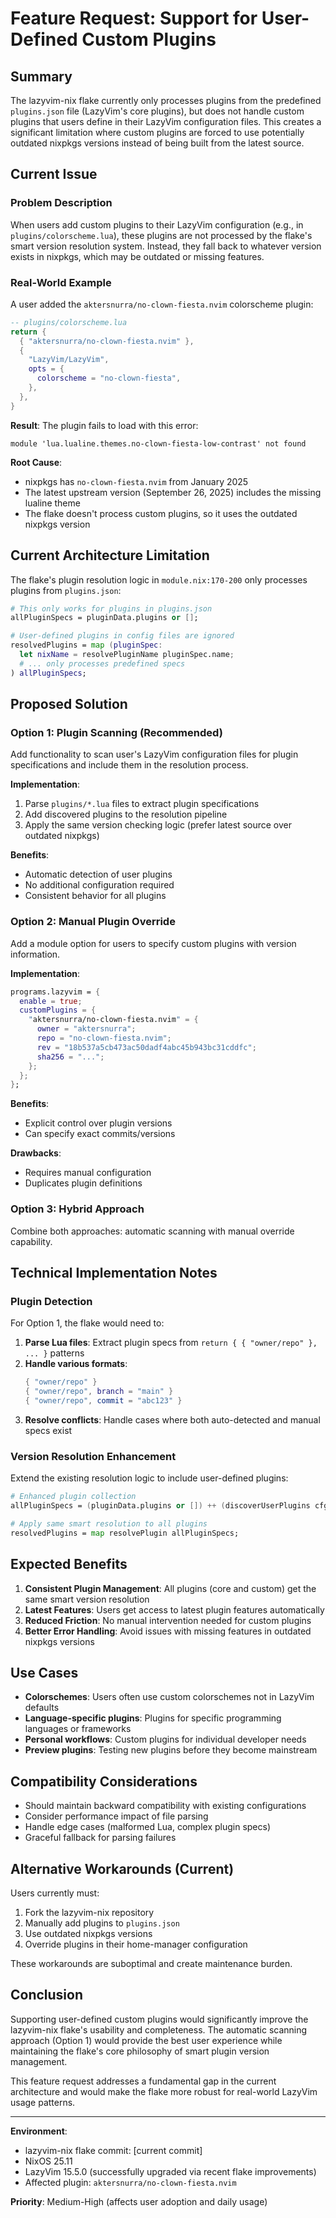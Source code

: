 # Feature Request: Support for User-Defined Custom Plugins

## Summary

The lazyvim-nix flake currently only processes plugins from the predefined `plugins.json` file (LazyVim's core plugins), but does not handle custom plugins that users define in their LazyVim configuration files. This creates a significant limitation where custom plugins are forced to use potentially outdated nixpkgs versions instead of being built from the latest source.

## Current Issue

### Problem Description
When users add custom plugins to their LazyVim configuration (e.g., in `plugins/colorscheme.lua`), these plugins are not processed by the flake's smart version resolution system. Instead, they fall back to whatever version exists in nixpkgs, which may be outdated or missing features.

### Real-World Example
A user added the `aktersnurra/no-clown-fiesta.nvim` colorscheme plugin:

```lua
-- plugins/colorscheme.lua
return {
  { "aktersnurra/no-clown-fiesta.nvim" },
  {
    "LazyVim/LazyVim",
    opts = {
      colorscheme = "no-clown-fiesta",
    },
  },
}
```

**Result**: The plugin fails to load with this error:
```
module 'lua.lualine.themes.no-clown-fiesta-low-contrast' not found
```

**Root Cause**:
- nixpkgs has `no-clown-fiesta.nvim` from January 2025
- The latest upstream version (September 26, 2025) includes the missing lualine theme
- The flake doesn't process custom plugins, so it uses the outdated nixpkgs version

## Current Architecture Limitation

The flake's plugin resolution logic in `module.nix:170-200` only processes plugins from `plugins.json`:

```nix
# This only works for plugins in plugins.json
allPluginSpecs = pluginData.plugins or [];

# User-defined plugins in config files are ignored
resolvedPlugins = map (pluginSpec:
  let nixName = resolvePluginName pluginSpec.name;
  # ... only processes predefined specs
) allPluginSpecs;
```

## Proposed Solution

### Option 1: Plugin Scanning (Recommended)
Add functionality to scan user's LazyVim configuration files for plugin specifications and include them in the resolution process.

**Implementation**:
1. Parse `plugins/*.lua` files to extract plugin specifications
2. Add discovered plugins to the resolution pipeline
3. Apply the same version checking logic (prefer latest source over outdated nixpkgs)

**Benefits**:
- Automatic detection of user plugins
- No additional configuration required
- Consistent behavior for all plugins

### Option 2: Manual Plugin Override
Add a module option for users to specify custom plugins with version information.

**Implementation**:
```nix
programs.lazyvim = {
  enable = true;
  customPlugins = {
    "aktersnurra/no-clown-fiesta.nvim" = {
      owner = "aktersnurra";
      repo = "no-clown-fiesta.nvim";
      rev = "18b537a5cb473ac50dadf4abc45b943bc31cddfc";
      sha256 = "...";
    };
  };
};
```

**Benefits**:
- Explicit control over plugin versions
- Can specify exact commits/versions

**Drawbacks**:
- Requires manual configuration
- Duplicates plugin definitions

### Option 3: Hybrid Approach
Combine both approaches: automatic scanning with manual override capability.

## Technical Implementation Notes

### Plugin Detection
For Option 1, the flake would need to:

1. **Parse Lua files**: Extract plugin specs from `return { { "owner/repo" }, ... }` patterns
2. **Handle various formats**:
   ```lua
   { "owner/repo" }
   { "owner/repo", branch = "main" }
   { "owner/repo", commit = "abc123" }
   ```
3. **Resolve conflicts**: Handle cases where both auto-detected and manual specs exist

### Version Resolution Enhancement
Extend the existing resolution logic to include user-defined plugins:

```nix
# Enhanced plugin collection
allPluginSpecs = (pluginData.plugins or []) ++ (discoverUserPlugins cfg.configPath);

# Apply same smart resolution to all plugins
resolvedPlugins = map resolvePlugin allPluginSpecs;
```

## Expected Benefits

1. **Consistent Plugin Management**: All plugins (core and custom) get the same smart version resolution
2. **Latest Features**: Users get access to latest plugin features automatically
3. **Reduced Friction**: No manual intervention needed for custom plugins
4. **Better Error Handling**: Avoid issues with missing features in outdated nixpkgs versions

## Use Cases

- **Colorschemes**: Users often use custom colorschemes not in LazyVim defaults
- **Language-specific plugins**: Plugins for specific programming languages or frameworks
- **Personal workflows**: Custom plugins for individual developer needs
- **Preview plugins**: Testing new plugins before they become mainstream

## Compatibility Considerations

- Should maintain backward compatibility with existing configurations
- Consider performance impact of file parsing
- Handle edge cases (malformed Lua, complex plugin specs)
- Graceful fallback for parsing failures

## Alternative Workarounds (Current)

Users currently must:
1. Fork the lazyvim-nix repository
2. Manually add plugins to `plugins.json`
3. Use outdated nixpkgs versions
4. Override plugins in their home-manager configuration

These workarounds are suboptimal and create maintenance burden.

## Conclusion

Supporting user-defined custom plugins would significantly improve the lazyvim-nix flake's usability and completeness. The automatic scanning approach (Option 1) would provide the best user experience while maintaining the flake's core philosophy of smart plugin version management.

This feature request addresses a fundamental gap in the current architecture and would make the flake more robust for real-world LazyVim usage patterns.

---

**Environment**:
- lazyvim-nix flake commit: [current commit]
- NixOS 25.11
- LazyVim 15.5.0 (successfully upgraded via recent flake improvements)
- Affected plugin: `aktersnurra/no-clown-fiesta.nvim`

**Priority**: Medium-High (affects user adoption and daily usage)